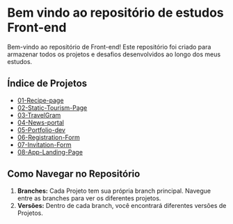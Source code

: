 # Bem vindo ao repositório de estudos Front-end

Bem-vindo ao repositório de Front-end! Este repositório foi criado para armazenar todos os projetos e desafios desenvolvidos ao longo dos meus estudos.

## Índice de Projetos

- [01-Recipe-page](https://github.com/GirardiMatheus/Front-end-studies/tree/01-Recipe-page)
- [02-Static-Tourism-Page](https://github.com/GirardiMatheus/Front-end-studies/tree/02-Static-Tourism-Page)
- [03-TravelGram](https://github.com/GirardiMatheus/Front-end-studies/tree/03-TravelGram)
- [04-News-portal](https://github.com/GirardiMatheus/Front-end-studies/tree/04-News-portal)
- [05-Portfolio-dev](https://github.com/GirardiMatheus/Front-end-studies/tree/05-Portfolio-dev)
- [06-Registration-Form](https://github.com/GirardiMatheus/Front-end-studies/tree/06-Registration-Form)
- [07-Invitation-Form](https://github.com/GirardiMatheus/Front-end-studies/tree/07-Invitation-Form)
- [08-App-Landing-Page](https://github.com/GirardiMatheus/Front-end-studies/tree/08-App-Landing-Page)

## Como Navegar no Repositório

1. **Branches:** Cada Projeto tem sua própria branch principal. Navegue entre as branches para ver os diferentes projetos.
2. **Versões:** Dentro de cada branch, você encontrará diferentes versões de Projetos.
